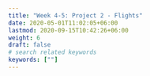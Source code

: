 ```yaml
---
title: "Week 4-5: Project 2 - Flights"
date: 2020-05-01T11:02:05+06:00
lastmod: 2020-09-15T10:42:26+06:00
weight: 6
draft: false
# search related keywords
keywords: [""]
---
```


<!-------------------------------------

{{% notice info %}}
  JSON files are the format of choice for sharing information and data between apps on the internet. When you hear someone explain that you can use an API to get the data, there is usually a JSON file involved. The history of [JSON](https://blog.sqlizer.io/posts/json-history/) is worth reading.  We will have another project analyzing data from JSON files that are missing values. [Are we missing JSON on our flight?](../../projects/project-3/)
{{% /notice %}}


{{% notice note %}}

**Completed Readings:** [P4DS: Chapter 5 Data tranformation](https://byuidatascience.github.io/python4ds/transform.html), [P4DS: Section 7.4 Missing Values](https://byuidatascience.github.io/python4ds/exploratory-data-analysis.html#missing-values-2), [Python Data Science Handbook: Missing Data](https://jakevdp.github.io/PythonDataScienceHandbook/03.04-missing-values.html), [How to Handle Missing Data](https://towardsdatascience.com/how-to-handle-missing-data-8646b18db0d4), and [Wikipedia Missing Data](https://en.wikipedia.org/wiki/Missing_data)


{{% /notice %}}

{{% notice tip %}}
The flights [JSON File](https://github.com/byuidatascience/data4missing/raw/master/data-raw/flights_missing/flights_missing.json)   
 and the [Data Description](https://github.com/byuidatascience/data4missing/blob/master/data.md) 
{{% /notice %}}

### Grand Questions

> 1. __Which airport has the worst delays? How did you choose to define "worst"? As part of your answer include a table that lists the total number of flights, total number of delayed flights, proportion of delayed flights, and average delay time in hours, for each airport.__
>
> 2. __What is the worst month to fly if you want to avoid delays? Include one chart to help support your answer, with the x-axis ordered by month. You also need to explain and justify how you chose to handle the missing `Month` data.__
>
> 3. __According to the BTS website the Weather category only accounts for severe weather delays. Other “mild” weather delays are included as part of the NAS category and the Late-Arriving Aircraft category. Calculate the total number of flights delayed by weather (either severe or mild) using these two rules:__
>
>    1. __30% of all delayed flights in the Late-Arriving category are due to weather.__
>    2. __From April to August, 40% of delayed flights in the NAS category are due to weather. The rest of the months, the proportion rises to 65%.__
>
> 4. __Create a barplot showing the proportion of all flights that are delayed by weather at each airport. What do you learn from this graph (Careful to handle the missing `Late Aircraft` data correctly)?__
>
> 5. __Fix all of the varied `NA` types in the data and save the file back out in the same format that was provided. Provide one example from the file with the new `NA` values shown.__

--------------------------------------------------->